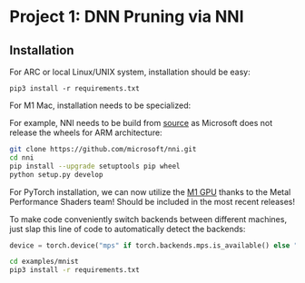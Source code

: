 # Project 1: DNN Pruning via NNI

## Installation
For ARC or local Linux/UNIX system, installation should be easy:
```
pip3 install -r requirements.txt
```

For M1 Mac, installation needs to be specialized:

For example, NNI needs to be build from [source](https://nni.readthedocs.io/en/stable/notes/build_from_source.html) as Microsoft does not release the wheels for ARM architecture:
```sh
git clone https://github.com/microsoft/nni.git
cd nni
pip install --upgrade setuptools pip wheel
python setup.py develop
```

For PyTorch installation, we can now utilize the [M1 GPU](https://towardsdatascience.com/installing-pytorch-on-apple-m1-chip-with-gpu-acceleration-3351dc44d67c) thanks to the Metal Performance Shaders team! Should be included in the most recent releases!

To make code conveniently switch backends between different machines, just slap this line of code to automatically detect the backends:

```python
device = torch.device("mps" if torch.backends.mps.is_available() else "cuda" if torch.cuda.is_available() else "cpu")
```


```sh
cd examples/mnist
pip3 install -r requirements.txt
```